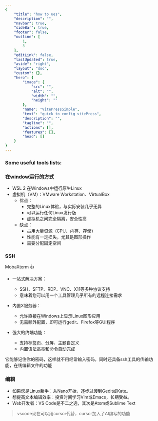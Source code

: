 ```yaml
---
{
    "title": "how to ues",
    "description": "",
    "navbar": true,
    "sideBar": true,
    "footer": false,
    "outline": [
        1,
        3
    ],
    "editLink": false,
    "lastUpdated": true,
    "aside": "right",
    "layout": "doc",
    "custom": {},
    "hero": {
        "image": {
            "src": "",
            "alt": "",
            "width": "",
            "height": ""
        },
        "name": "VitePressSimple",
        "text": "quick to config vitePress",
        "description": "",
        "tagline": "",
        "actions": [],
        "features": [],
        "head": []
    }
}
---
```


### Some useful tools lists:

### 在window运行的方式

* WSL 2   在Windows中运行原生Linux
* 虚拟机（VM）：VMware Workstation、VirtualBox
  * 优点：
    * 完整的Linux体验，与实际安装几乎无异
    * 可以运行任何Linux发行版
    * 虚拟机之间完全隔离，安全性高
  * 缺点：
    * 占用大量资源（CPU、内存、存储）
    * 性能有一定损失，尤其是图形操作
    * 需要分配固定空间

### SSH

MobaXterm 👍

* 一站式解决方案：

  * SSH、SFTP、RDP、VNC、X11等多种协议支持
  * 意味着您可以用一个工具管理几乎所有的远程连接需求
* 内置X服务器：

  * 允许直接在Windows上显示Linux图形应用
  * 无需额外配置，即可运行gedit、Firefox等GUI程序
* 强大的终端功能：

  * 支持标签页、分屏、主题自定义
  * 内置语法高亮和命令自动完成

它能够记住你的密码，这样就不用经常输入密码，同时还具备ssh工具的传输功能，在线编辑文件的功能

### 编辑

* 如果您是Linux新手：从Nano开始，逐步过渡到Gedit或Kate。
* 想提高文本编辑效率：投资时间学习Vim或Emacs，长期受益。
* Web开发者：VS Code是不二之选，其次是Atom或Sublime Text

> vscode现在可以用cursor代替，cursor加入了AI编写的功能
